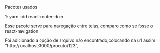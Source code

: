 Pacotes usados 

1: yarn add react-router-dom 


Esse pacote serve para navegação entre telas, comparo como se fosse o react-navigation 


Foi adicionado a opção de arquivo não encontrado,colocando na  url assim "http://localhost:3000/produto/123",
 
